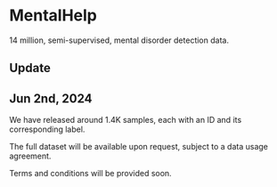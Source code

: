 # MentalHelp
14 million, semi-supervised, mental disorder detection data.

## Update
## Jun 2nd, 2024

We have released around 1.4K samples, each with an ID and its corresponding label.

The full dataset will be available upon request, subject to a data usage agreement.

Terms and conditions will be provided soon.
